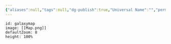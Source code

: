 ```yaml
---
{"aliases":null,"tags":null,"dg-publish":true,"Universal Name":"","permalink":"/narrative/locations/interactive-map/","dgPassFrontmatter":true}
---
```


```leaflet
id: galaxymap
image: [[Map.png]]
defaultZoom: 8
height: 100%
```